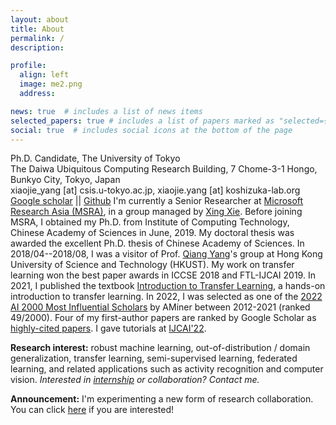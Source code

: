 ```yaml
---
layout: about
title: About
permalink: /
description: 

profile:
  align: left
  image: me2.png
  address: 

news: true  # includes a list of news items
selected_papers: true # includes a list of papers marked as "selected={true}"
social: true  # includes social icons at the bottom of the page
---
```


Ph.D. Candidate, The University of Tokyo<br>
The Daiwa Ubiquitous Computing Research Building, 7 Chome-3-1 Hongo, Bunkyo City, Tokyo, Japan<br>
xiaojie_yang [at] csis.u-tokyo.ac.jp, xiaojie.yang [at] koshizuka-lab.org<br>
[Google scholar](https://scholar.google.com/citations?user=Eap1w88AAAAJ&hl=en) || [Github](https://github.com/YangXiaojie1998) 
I'm currently a Senior Researcher at [Microsoft Research Asia (MSRA)](http://www.msra.cn/), in a group managed by [Xing Xie](https://www.microsoft.com/en-us/research/people/xingx/). Before joining MSRA, I obtained my Ph.D. from Institute of Computing Technology, Chinese Academy of Sciences in June, 2019. My doctoral thesis was awarded the excellent Ph.D. thesis of Chinese Academy of Sciences. In 2018/04--2018/08, I was a visitor of Prof. [Qiang Yang](https://cse.hkust.edu.hk/~qyang/)'s group at Hong Kong University of Science and Technology (HKUST). My work on transfer learning won the best paper awards in ICCSE 2018 and FTL-IJCAI 2019. In 2021, I published the textbook [Introduction to Transfer Learning](http://jd92.wang/tlbook), a hands-on introduction to transfer learning. In 2022, I was selected as one of the [2022 AI 2000 Most Influential Scholars](https://www.aminer.cn/ai2000?domain_ids=5dc122672ebaa6faa962c2a4) by AMiner between 2012-2021 (ranked 49/2000). Four of my first-author papers are ranked by Google Scholar as [highly-cited papers](https://zhuanlan.zhihu.com/p/421192644). I gave tutorials at [IJCAI'22](https://dgresearch.github.io/).

**Research interest:** robust machine learning, out-of-distribution / domain generalization, transfer learning, semi-supervised learning, federated learning, and related applications such as activity recognition and computer vision. *Interested in [internship](https://zhuanlan.zhihu.com/p/102558267) or collaboration? Contact me.*

**Announcement:** I'm experimenting a new form of research collaboration. You can click [here](https://forms.office.com/r/32Fs6uAjT6) if you are interested!


